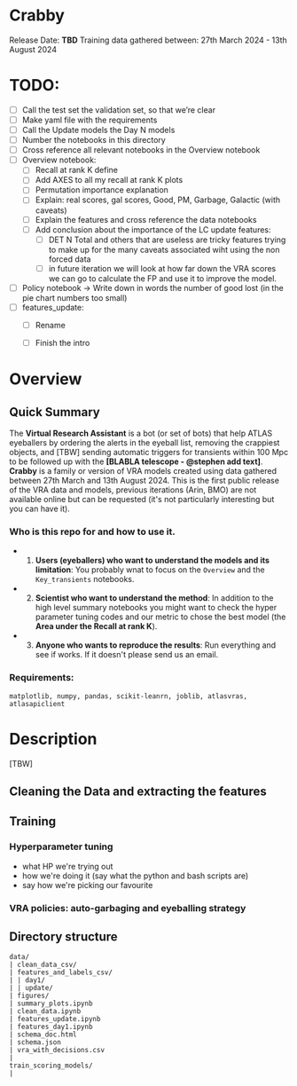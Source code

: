 # Crabby 
Release Date: **TBD**
Training data gathered between: 27th March 2024 - 13th August 2024

# TODO:
- [ ] Call the test set the validation set, so that we’re clear
- [ ] Make yaml file with the requirements
- [ ] Call the Update models the Day N models 
- [ ] Number the notebooks in this directory
- [ ] Cross reference all relevant notebooks in the Overview notebook
- [ ] Overview notebook:
    - [ ] Recall at rank K define
    - [ ] Add AXES to all my recall at rank K plots
    - [ ] Permutation importance explanation
    - [ ] Explain: real scores, gal scores, Good, PM, Garbage, Galactic (with caveats)
    - [ ] Explain the features and cross reference the data notebooks
    - [ ] Add conclusion about the importance of the LC update features:
        - [ ] DET N Total and others that are useless are tricky features trying to make up for the many caveats associated wiht using the non forced data
        - [ ] in future iteration we will look at how far down the VRA scores we can go to calculate the FP and use it to improve the model. 
- [ ] Policy notebook -> Write down in words the number of good lost (in the pie chart numbers too small) 
- [ ] features\_update:
    - [ ] Rename
    - [ ] Finish the intro 


# Overview
##  Quick Summary

The **Virtual Research Assistant** is a bot (or set of bots) that help ATLAS eyeballers by ordering the alerts in the eyeball list, removing the crappiest objects, and [TBW] sending automatic triggers for transients within 100 Mpc to be followed up with the **[BLABLA telescope - @stephen add text]**.
**Crabby** is a family or version of VRA models created using data gathered between 27th March and 13th August 2024.
This is the first public release of the VRA data and models, previous iterations (Arin, BMO) are not available online but can be requested (it's not particularly interesting but you can have it). 

### Who is this repo for and how to use it.
* 1) **Users (eyeballers) who want to understand the models and its limitation**: You probably wnat to focus on the `Overview` and the `Key_transients` notebooks. 
* 2) **Scientist who want to understand the method**: In addition to the high level summary notebooks you might want to check the hyper parameter tuning codes and our metric to chose the best model (the **Area under the Recall at rank K**).
* 3) **Anyone who wants to reproduce the results**: Run everything and see if works. If it doesn't please send us an email. 

### Requirements:
```
matplotlib, numpy, pandas, scikit-leanrn, joblib, atlasvras, atlasapiclient
```

# Description
[TBW]
## Cleaning the Data and extracting the features


## Training
### Hyperparameter tuning
- what HP we're trying out
- how we're doing it (say what the python and bash scripts are)
- say how we're picking our favourite

### VRA policies: auto-garbaging and eyeballing strategy





## Directory structure

```
data/
| clean_data_csv/
| features_and_labels_csv/
| | day1/
| | update/
| figures/
| summary_plots.ipynb
| clean_data.ipynb
| features_update.ipynb  
| features_day1.ipynb 
| schema_doc.html 
| schema.json
| vra_with_decisions.csv
|
train_scoring_models/
| 

```

